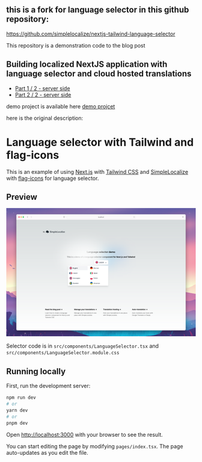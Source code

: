 ## this is a fork for language selector in this github repository: 
https://github.com/simplelocalize/nextjs-tailwind-language-selector

This repository is a demonstration code to the blog post 

## Building localized NextJS application with language selector and cloud hosted translations

- [Part 1 / 2 - server side](https://epanikas.hashnode.dev/building-localized-nextjs-application-with-language-selector-and-cloud-hosted-translations-part-1-2-server-side)
- [Part 2 / 2 - server side](https://epanikas.hashnode.dev/building-localized-nextjs-application-with-language-selector-and-cloud-hosted-translations-part-2-2-client-side)

demo project is available here
[demo projcet](https://nextjs-tailwind-language-selector-pjpl.vercel.app/)

here is the original description:

# Language selector with Tailwind and flag-icons

This is an example of using [Next.js](https://nextjs.org/) with [Tailwind CSS](https://tailwindcss.com/) and [SimpleLocalize](https://simplelocalize.io/) with [flag-icons](https://flagicons.lipis.dev) for language selector.

## Preview

![Preview](/repo/preview.png)

Selector code is in `src/components/LanguageSelector.tsx` and `src/components/LanguageSelector.module.css`


## Running locally

First, run the development server:

```bash
npm run dev
# or
yarn dev
# or
pnpm dev
```

Open [http://localhost:3000](http://localhost:3000) with your browser to see the result.

You can start editing the page by modifying `pages/index.tsx`. The page auto-updates as you edit the file.

